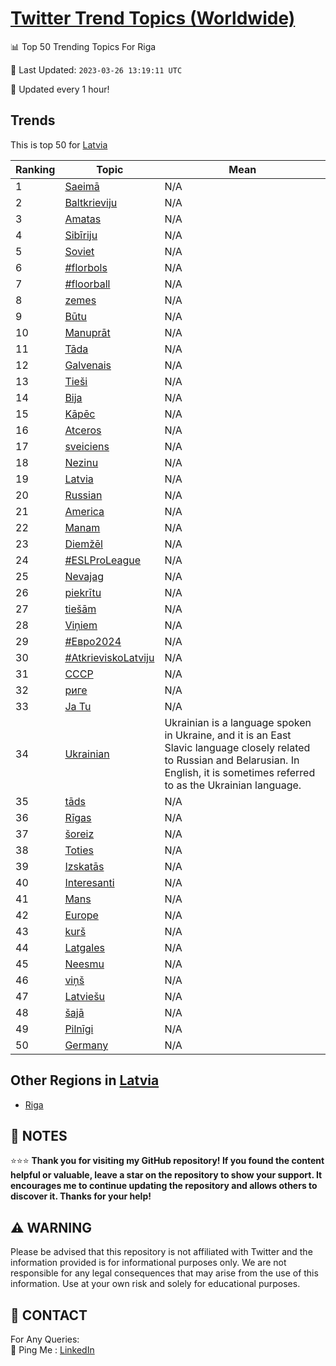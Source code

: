[Twitter Trend Topics (Worldwide)](https://github.com/ErcinDedeoglu/Twitter-Trend-Topics)
==========


📊 Top 50 Trending Topics For Riga

📆 Last Updated: `2023-03-26 13:19:11 UTC`

🔧 Updated every 1 hour!


## Trends

This is top 50 for [Latvia](</Latvia>)

| Ranking | Topic | Mean |
| ------- | ------------ | ------------ |
| 1 | [Saeimā](http://twitter.com/search?q=Saeim%c4%81) | N/A |
| 2 | [Baltkrieviju](http://twitter.com/search?q=Baltkrieviju) | N/A |
| 3 | [Amatas](http://twitter.com/search?q=Amatas) | N/A |
| 4 | [Sibīriju](http://twitter.com/search?q=Sib%c4%abriju) | N/A |
| 5 | [Soviet](http://twitter.com/search?q=Soviet) | N/A |
| 6 | [#florbols](http://twitter.com/search?q=%23florbols) | N/A |
| 7 | [#floorball](http://twitter.com/search?q=%23floorball) | N/A |
| 8 | [zemes](http://twitter.com/search?q=zemes) | N/A |
| 9 | [Būtu](http://twitter.com/search?q=B%c5%abtu) | N/A |
| 10 | [Manuprāt](http://twitter.com/search?q=Manupr%c4%81t) | N/A |
| 11 | [Tāda](http://twitter.com/search?q=T%c4%81da) | N/A |
| 12 | [Galvenais](http://twitter.com/search?q=Galvenais) | N/A |
| 13 | [Tieši](http://twitter.com/search?q=Tie%c5%a1i) | N/A |
| 14 | [Bija](http://twitter.com/search?q=Bija) | N/A |
| 15 | [Kāpēc](http://twitter.com/search?q=K%c4%81p%c4%93c) | N/A |
| 16 | [Atceros](http://twitter.com/search?q=Atceros) | N/A |
| 17 | [sveiciens](http://twitter.com/search?q=sveiciens) | N/A |
| 18 | [Nezinu](http://twitter.com/search?q=Nezinu) | N/A |
| 19 | [Latvia](http://twitter.com/search?q=Latvia) | N/A |
| 20 | [Russian](http://twitter.com/search?q=Russian) | N/A |
| 21 | [America](http://twitter.com/search?q=America) | N/A |
| 22 | [Manam](http://twitter.com/search?q=Manam) | N/A |
| 23 | [Diemžēl](http://twitter.com/search?q=Diem%c5%be%c4%93l) | N/A |
| 24 | [#ESLProLeague](http://twitter.com/search?q=%23ESLProLeague) | N/A |
| 25 | [Nevajag](http://twitter.com/search?q=Nevajag) | N/A |
| 26 | [piekrītu](http://twitter.com/search?q=piekr%c4%abtu) | N/A |
| 27 | [tiešām](http://twitter.com/search?q=tie%c5%a1%c4%81m) | N/A |
| 28 | [Viņiem](http://twitter.com/search?q=Vi%c5%86iem) | N/A |
| 29 | [#Евро2024](http://twitter.com/search?q=%23%d0%95%d0%b2%d1%80%d0%be2024) | N/A |
| 30 | [#AtkrieviskoLatviju](http://twitter.com/search?q=%23AtkrieviskoLatviju) | N/A |
| 31 | [СССР](http://twitter.com/search?q=%d0%a1%d0%a1%d0%a1%d0%a0) | N/A |
| 32 | [риге](http://twitter.com/search?q=%d1%80%d0%b8%d0%b3%d0%b5) | N/A |
| 33 | [Ja Tu](http://twitter.com/search?q=Ja+Tu) | N/A |
| 34 | [Ukrainian](http://twitter.com/search?q=Ukrainian) | Ukrainian is a language spoken in Ukraine, and it is an East Slavic language closely related to Russian and Belarusian. In English, it is sometimes referred to as the Ukrainian language. |
| 35 | [tāds](http://twitter.com/search?q=t%c4%81ds) | N/A |
| 36 | [Rīgas](http://twitter.com/search?q=R%c4%abgas) | N/A |
| 37 | [šoreiz](http://twitter.com/search?q=%c5%a1oreiz) | N/A |
| 38 | [Toties](http://twitter.com/search?q=Toties) | N/A |
| 39 | [Izskatās](http://twitter.com/search?q=Izskat%c4%81s) | N/A |
| 40 | [Interesanti](http://twitter.com/search?q=Interesanti) | N/A |
| 41 | [Mans](http://twitter.com/search?q=Mans) | N/A |
| 42 | [Europe](http://twitter.com/search?q=Europe) | N/A |
| 43 | [kurš](http://twitter.com/search?q=kur%c5%a1) | N/A |
| 44 | [Latgales](http://twitter.com/search?q=Latgales) | N/A |
| 45 | [Neesmu](http://twitter.com/search?q=Neesmu) | N/A |
| 46 | [viņš](http://twitter.com/search?q=vi%c5%86%c5%a1) | N/A |
| 47 | [Latviešu](http://twitter.com/search?q=Latvie%c5%a1u) | N/A |
| 48 | [šajā](http://twitter.com/search?q=%c5%a1aj%c4%81) | N/A |
| 49 | [Pilnīgi](http://twitter.com/search?q=Piln%c4%abgi) | N/A |
| 50 | [Germany](http://twitter.com/search?q=Germany) | N/A |



## Other Regions in [Latvia](</Latvia>)

* [Riga](</Latvia/Riga.md>)



## 📝 NOTES

⭐⭐⭐ **Thank you for visiting my GitHub repository! If you found the content helpful or valuable, leave a star on the repository to show your support. It encourages me to continue updating the repository and allows others to discover it. Thanks for your help!**


## ⚠️ WARNING

Please be advised that this repository is not affiliated with Twitter and the information provided is for informational purposes only. We are not responsible for any legal consequences that may arise from the use of this information. Use at your own risk and solely for educational purposes.


## 📨 CONTACT

 For Any Queries:  
            🏓 Ping Me : [LinkedIn](https://www.linkedin.com/in/ercindedeoglu/)
